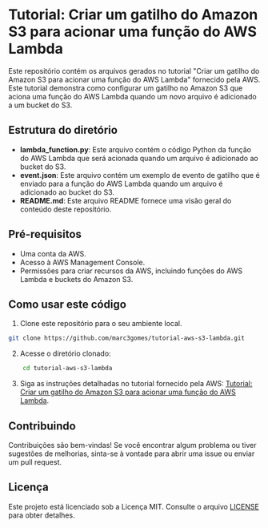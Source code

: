 # Tutorial: Criar um gatilho do Amazon S3 para acionar uma função do AWS Lambda

Este repositório contém os arquivos gerados no tutorial "Criar um gatilho do Amazon S3 para acionar uma função do AWS Lambda" fornecido pela AWS. Este tutorial demonstra como configurar um gatilho no Amazon S3 que aciona uma função do AWS Lambda quando um novo arquivo é adicionado a um bucket do S3.

## Estrutura do diretório

- **lambda_function.py**: Este arquivo contém o código Python da função do AWS Lambda que será acionada quando um arquivo é adicionado ao bucket do S3.
- **event.json**: Este arquivo contém um exemplo de evento de gatilho que é enviado para a função do AWS Lambda quando um arquivo é adicionado ao bucket do S3.
- **README.md**: Este arquivo README fornece uma visão geral do conteúdo deste repositório.

## Pré-requisitos

- Uma conta da AWS.
- Acesso à AWS Management Console.
- Permissões para criar recursos da AWS, incluindo funções do AWS Lambda e buckets do Amazon S3.

## Como usar este código

1. Clone este repositório para o seu ambiente local.
```bash
git clone https://github.com/marc3gomes/tutorial-aws-s3-lambda.git
```

2. Acesse o diretório clonado:
```bash
    cd tutorial-aws-s3-lambda
```


3. Siga as instruções detalhadas no tutorial fornecido pela AWS:
[Tutorial: Criar um gatilho do Amazon S3 para acionar uma função do AWS Lambda](https://docs.aws.amazon.com/pt_br/lambda/latest/dg/with-s3-tutorial.html).

## Contribuindo

Contribuições são bem-vindas! Se você encontrar algum problema ou tiver sugestões de melhorias, sinta-se à vontade para abrir uma issue ou enviar um pull request.

## Licença

Este projeto está licenciado sob a Licença MIT. Consulte o arquivo [LICENSE](LICENSE) para obter detalhes.

